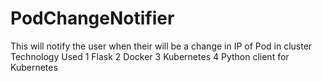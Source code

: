 # PodChangeNotifier
This will notify the user when their will be a change in IP of Pod in cluster
Technology Used
1 Flask
2 Docker
3 Kubernetes
4 Python client for Kubernetes
